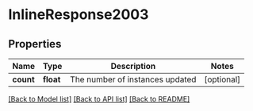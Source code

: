 # InlineResponse2003

## Properties
Name | Type | Description | Notes
------------ | ------------- | ------------- | -------------
**count** | **float** | The number of instances updated | [optional] 

[[Back to Model list]](../README.md#documentation-for-models) [[Back to API list]](../README.md#documentation-for-api-endpoints) [[Back to README]](../README.md)


